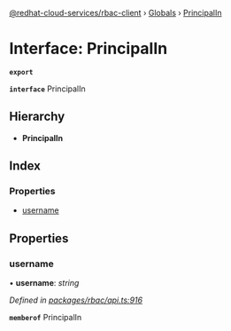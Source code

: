 [@redhat-cloud-services/rbac-client](../README.md) › [Globals](../globals.md) › [PrincipalIn](principalin.md)

# Interface: PrincipalIn

**`export`** 

**`interface`** PrincipalIn

## Hierarchy

* **PrincipalIn**

## Index

### Properties

* [username](principalin.md#username)

## Properties

###  username

• **username**: *string*

*Defined in [packages/rbac/api.ts:916](https://github.com/RedHatInsights/javascript-clients/blob/master/packages/rbac/api.ts#L916)*

**`memberof`** PrincipalIn
